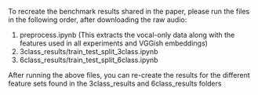 To recreate the benchmark results shared in the paper, please run the files in the following order, after downloading the raw audio:
1. preprocess.ipynb (This extracts the vocal-only data along with the features used in all experiments and VGGish embeddings)
2. 3class_results/train_test_split_3class.ipynb 
3. 6class_results/train_test_split_6class.ipynb

After running the above files, you can re-create the results for the different feature sets found in the 3class_results and 6class_results folders